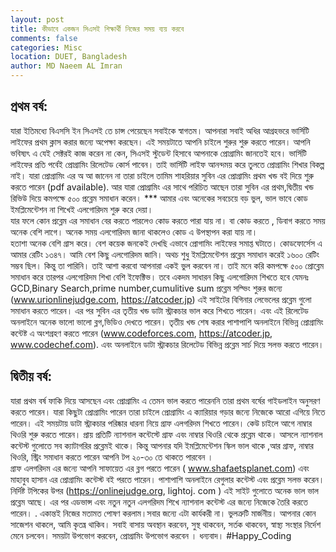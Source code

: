 ```yaml
---
layout: post
title: কীভাবে একজন সিএসই শিক্ষার্থী নিজের সময় ব্যয় করবে
comments: false
categories: Misc
location: DUET, Bangladesh
author: MD Naeem AL Imran
---
```


## প্রথম বর্ষ: 
যারা ইতিমধ্যে বিএসসি ইন সিএসই তে চান্স পেয়েছেন সবাইকে স্বাগতম।
 আপনারা সবাই অধির আগ্রহভরে ভার্সিটি লাইফের প্রথম ক্লাস করার জন্যে অপেক্ষা করছেন।
 এই সময়টাতে আপনি চাইলে শুরুর শুরু করতে পারেন। 
আপনি ভবিষ্যৎ এ যেই সেক্টরই কাজ করেন না কেন, সিএসই স্টুডেন্ট হিসাবে আপনাকে প্রোগ্রামিং জানতেই হবে।
 ভার্সিটি লাইফের প্রতি পর্বেই প্রোগ্রামিং রিলেটেড কোর্স পাবেন। তাই ভার্সিটি লাইফ আনন্দময় করে তুলতে প্রোগ্রামিং শিখার বিকল্প নাই। 
যারা প্রোগ্রামিং এর অ আ জানেন না তারা চাইলে তামিম শাহরিয়ার সুবিন এর প্রোগ্রামিং প্রথম খন্ড বই দিয়ে শুরু করতে পারেন (pdf available). 
আর যারা প্রোগ্রামিং এর সাথে পরিচিত আছেন তারা সুবিন এর প্রথম,দ্বিতীয় খন্ড রিভিউ দিয়ে কমপক্ষে ৫০০ প্রব্লেম সমাধান করেন। 
*** আমার এবং অনেকের সবচেয়ে বড় ভুল, ভাল ভাবে কোড ইমপ্লিমেন্টেশন না শিখেই এলগোরিদম শুরু করে দেয়া।  
যার ফলে কোন প্রব্লেম এর সমাধান বের করতে পারলেও কোড করতে পারা যায় না। বা কোড করতে , ডিবাগ করতে  সময় অনেক বেশি লাগে। 
অনেক সময় এলগোরিদম জানা থাকলেও কোড এ উপস্থাপন করা যায় না।  
হতাশা অনেক বেশি গ্রাস করে। বেশ কয়েক জনকেই দেখছি  এভাবে প্রোগামিং  লাইফের সমাপ্ত ঘটাতে। 
কোডফোর্সেস এ আমার রেটিং ১৩৪৭। আমি বেশ কিছু এলগোরিদম জানি। অথচ শুধু ইমপ্লিমেন্টেশন প্রব্লেম সমাধান করেই ১৬০০ রেটিং সম্ভব ছিল। কিন্তু তা পারিনি। 
তাই আশা করবো আপনারা একই ভুল করবেন না। 
তাই মনে করি কমপক্ষে ৫০০ প্রোব্লেম সমাধান করে তারপর এলগোরিদম শিখা বেশি ইফেক্টিভ। 
তবে একদম সাধারন কিছু এলগোরিদম শিখতে হবে যেমনঃ  GCD,Binary Search,prime number,cumulitive sum
প্রব্লেম সল্ভিং শুরুর জন্যে (www.urionlinejudge.com, https://atcoder.jp) এই সাইটের বিগিনার লেভেলের প্রব্লেম গুলো সমাধান করতে পারেন।
এর পর সুবিন এর তৃতীয় খন্ড ডাটা স্ট্রাকচার ভাল করে শিখতে পারেন।  এবং  এই রিলেটেড অনলাইনে অনেক ভালো ভালো ব্লগ,ভিডিও দেখতে পারেন। 
তৃতীয় খন্ড শেষ করার পাশাপাশি অনলাইনে বিভিন্ন প্রোগ্রামিং কন্টেষ্ট এ অংশগ্রহণ করতে পারেন (www.codeforces.com, https://atcoder.jp, www.codechef.com). 
এবং অনলাইনে ডাটা স্ট্রাকচার রিলেটেড বিভিন্ন প্রব্লেম সার্চ দিয়ে সলভ করতে পারেন।

## দ্বিতীয় বর্ষ: 
যারা প্রথম বর্ষ ফাকি দিয়ে আসছেন এবং প্রোগ্রামিং এ তেমন ভাল করতে পারেননি তারা প্রথম বর্ষের গাইডলাইন অনুসরণ করতে পারেন। 
যারা কিছুটা প্রোগ্রামিং পারেন তারা চাইলে প্রোগ্রামিং এ ক্যারিয়ার গড়ার জন্যে নিজেকে আরো এগিয়ে নিতে পারেন। 
এই সময়টায় ডাটা স্ট্রাকচার পরিষ্কার ধারনা নিয়ে গ্রাফ এলগরিদম শিখতে পারেন। কেউ চাইলে আগে নাম্বার থিওরি শুরু করতে পারেন। 
প্রায় প্রতিটি ন্যাশনাল কন্টেস্টে গ্রাফ এবং নাম্বার থিওরি থেকে প্রব্লেম থাকে।  আসলে ন্যাশনাল কন্টেস্ট গুলোতে সব ক্যাটাগরির প্রব্লেমই থাকে। 
কিন্তু আপনার যদি ইমপ্লিমেন্টেশন স্কিল ভাল থাকে ,আর গ্রাফ, নাম্বার থিওরি, স্ট্রিং সমাধান করতে পারেন আপনি টপ ২০-৩০ তে থাকতে পারবেন ।  
গ্রাফ এলগরিদম এর জন্যে আপনি সাফায়েত এর ব্লগ পরতে পারেন ( www.shafaetsplanet.com) 
এবং মাহাবুব হাসান এর প্রোগ্রামিং কন্টেস্ট বই পরতে পারেন। পাশাপাশি অনলাইনে রেগুলার কন্টেস্ট এবং প্রব্লেম সলভ করেন। 
নির্দিষ্ট টপিকের উপর (https://onlinejudge.org, lightoj. com ) এই সাইট গুলোতে অনেক ভাল ভাল প্রব্লেম আছে। 
এর পর এডভান্স এবং নতুন নতুন এলগরিদম শিখে ন্যাশনাল কন্টেস্ট এর জন্যে নিজেকে তৈরি করতে পারেন।
.
একান্তই নিজের মতামত পোষণ করলাম।সবার জন্যে এটা কার্যকরী না। ভুলত্রুটি মার্জনীয়। আপনার কোন সাজেশন থাকলে, আমি কৃতঘ্ন থাকিব।
সবাই বাসায় অবস্থান করবেন, সুস্থ থাকবেন, সর্তক থাকবেন, স্বাস্থ্য সংস্থার নির্দেশ মেনে চলবেন। সময়টা উপভোগ করবেন, প্রোগ্রামিং উপভোগ করবেন । ধন্যবাদ।
#Happy_Coding

